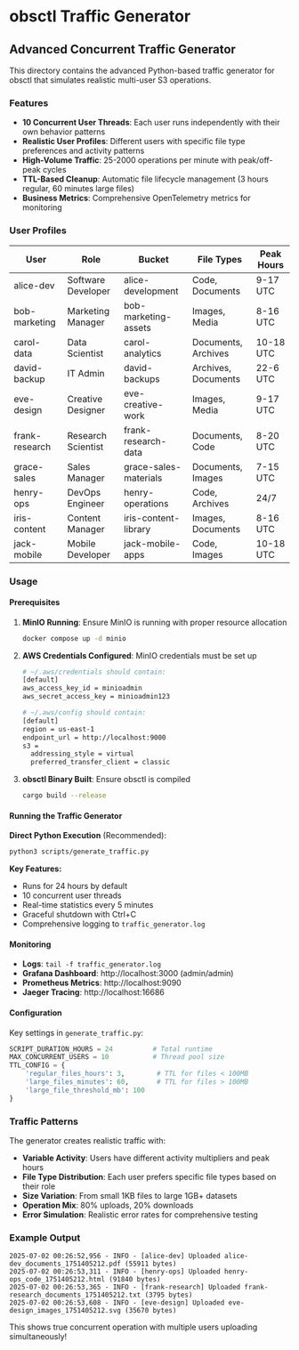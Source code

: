 # obsctl Traffic Generator

## Advanced Concurrent Traffic Generator

This directory contains the advanced Python-based traffic generator for obsctl that simulates realistic multi-user S3 operations.

### Features

- **10 Concurrent User Threads**: Each user runs independently with their own behavior patterns
- **Realistic User Profiles**: Different users with specific file type preferences and activity patterns
- **High-Volume Traffic**: 25-2000 operations per minute with peak/off-peak cycles
- **TTL-Based Cleanup**: Automatic file lifecycle management (3 hours regular, 60 minutes large files)
- **Business Metrics**: Comprehensive OpenTelemetry metrics for monitoring

### User Profiles

| User | Role | Bucket | File Types | Peak Hours |
|------|------|--------|------------|------------|
| alice-dev | Software Developer | alice-development | Code, Documents | 9-17 UTC |
| bob-marketing | Marketing Manager | bob-marketing-assets | Images, Media | 8-16 UTC |
| carol-data | Data Scientist | carol-analytics | Documents, Archives | 10-18 UTC |
| david-backup | IT Admin | david-backups | Archives, Documents | 22-6 UTC |
| eve-design | Creative Designer | eve-creative-work | Images, Media | 9-17 UTC |
| frank-research | Research Scientist | frank-research-data | Documents, Code | 8-20 UTC |
| grace-sales | Sales Manager | grace-sales-materials | Documents, Images | 7-15 UTC |
| henry-ops | DevOps Engineer | henry-operations | Code, Archives | 24/7 |
| iris-content | Content Manager | iris-content-library | Images, Documents | 8-16 UTC |
| jack-mobile | Mobile Developer | jack-mobile-apps | Code, Images | 10-18 UTC |

### Usage

#### Prerequisites

1. **MinIO Running**: Ensure MinIO is running with proper resource allocation
   ```bash
   docker compose up -d minio
   ```

2. **AWS Credentials Configured**: MinIO credentials must be set up
   ```bash
   # ~/.aws/credentials should contain:
   [default]
   aws_access_key_id = minioadmin
   aws_secret_access_key = minioadmin123
   
   # ~/.aws/config should contain:
   [default]
   region = us-east-1
   endpoint_url = http://localhost:9000
   s3 =
     addressing_style = virtual
     preferred_transfer_client = classic
   ```

3. **obsctl Binary Built**: Ensure obsctl is compiled
   ```bash
   cargo build --release
   ```

#### Running the Traffic Generator

**Direct Python Execution** (Recommended):
```bash
python3 scripts/generate_traffic.py
```

**Key Features:**
- Runs for 24 hours by default
- 10 concurrent user threads
- Real-time statistics every 5 minutes
- Graceful shutdown with Ctrl+C
- Comprehensive logging to `traffic_generator.log`

#### Monitoring

- **Logs**: `tail -f traffic_generator.log`
- **Grafana Dashboard**: http://localhost:3000 (admin/admin)
- **Prometheus Metrics**: http://localhost:9090
- **Jaeger Tracing**: http://localhost:16686

#### Configuration

Key settings in `generate_traffic.py`:

```python
SCRIPT_DURATION_HOURS = 24          # Total runtime
MAX_CONCURRENT_USERS = 10           # Thread pool size
TTL_CONFIG = {
    'regular_files_hours': 3,        # TTL for files < 100MB
    'large_files_minutes': 60,       # TTL for files > 100MB
    'large_file_threshold_mb': 100
}
```

### Traffic Patterns

The generator creates realistic traffic with:

- **Variable Activity**: Users have different activity multipliers and peak hours
- **File Type Distribution**: Each user prefers specific file types based on their role
- **Size Variation**: From small 1KB files to large 1GB+ datasets
- **Operation Mix**: 80% uploads, 20% downloads
- **Error Simulation**: Realistic error rates for comprehensive testing

### Example Output

```
2025-07-02 00:26:52,956 - INFO - [alice-dev] Uploaded alice-dev_documents_1751405212.pdf (55911 bytes)
2025-07-02 00:26:53,311 - INFO - [henry-ops] Uploaded henry-ops_code_1751405212.html (91840 bytes)
2025-07-02 00:26:53,365 - INFO - [frank-research] Uploaded frank-research_documents_1751405212.txt (3795 bytes)
2025-07-02 00:26:53,608 - INFO - [eve-design] Uploaded eve-design_images_1751405212.svg (35670 bytes)
```

This shows true concurrent operation with multiple users uploading simultaneously! 